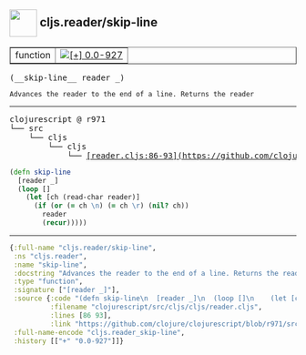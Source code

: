 ## <img width="48px" valign="middle" src="http://i.imgur.com/Hi20huC.png"> cljs.reader/skip-line

 <table border="1">
<tr>
<td>function</td>
<td><a href="https://github.com/cljsinfo/api-refs/tree/0.0-927"><img valign="middle" alt="[+] 0.0-927" src="https://img.shields.io/badge/+-0.0--927-lightgrey.svg"></a> </td>
</tr>
</table>

 <samp>
(__skip-line__ reader _)<br>
</samp>

```
Advances the reader to the end of a line. Returns the reader
```

---

 <pre>
clojurescript @ r971
└── src
    └── cljs
        └── cljs
            └── <ins>[reader.cljs:86-93](https://github.com/clojure/clojurescript/blob/r971/src/cljs/cljs/reader.cljs#L86-L93)</ins>
</pre>

```clj
(defn skip-line
  [reader _]
  (loop []
    (let [ch (read-char reader)]
      (if (or (= ch \n) (= ch \r) (nil? ch))
        reader
        (recur)))))
```


---

```clj
{:full-name "cljs.reader/skip-line",
 :ns "cljs.reader",
 :name "skip-line",
 :docstring "Advances the reader to the end of a line. Returns the reader",
 :type "function",
 :signature ["[reader _]"],
 :source {:code "(defn skip-line\n  [reader _]\n  (loop []\n    (let [ch (read-char reader)]\n      (if (or (= ch \\n) (= ch \\r) (nil? ch))\n        reader\n        (recur)))))",
          :filename "clojurescript/src/cljs/cljs/reader.cljs",
          :lines [86 93],
          :link "https://github.com/clojure/clojurescript/blob/r971/src/cljs/cljs/reader.cljs#L86-L93"},
 :full-name-encode "cljs.reader_skip-line",
 :history [["+" "0.0-927"]]}

```
